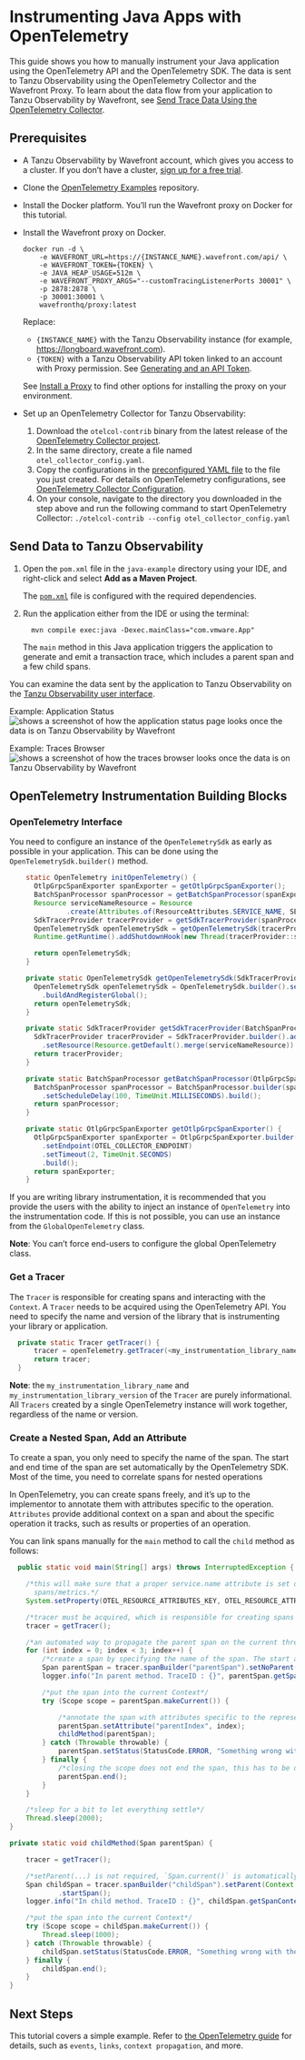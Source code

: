 # Instrumenting Java Apps with OpenTelemetry

This guide shows you how to manually instrument your Java application using the OpenTelemetry API and the OpenTelemetry SDK. The data is sent to Tanzu Observability using the OpenTelemetry Collector and the Wavefront Proxy. To learn about the data flow from your application to Tanzu Observability by Wavefront, see [Send Trace Data Using the OpenTelemetry Collector](https://docs.wavefront.com/opentelemetry_tracing.html#send-data-using-the-opentelemetry-collector).

## Prerequisites

* A Tanzu Observability by Wavefront account, which gives you access to a cluster. 
    If you don’t have a cluster, [sign up for a free trial](https://tanzu.vmware.com/observability-trial).
* Clone the [OpenTelemetry Examples](https://github.com/wavefrontHQ/opentelemetry-examples) repository.
* Install the Docker platform. You’ll run the Wavefront proxy on Docker for this tutorial.
* Install the Wavefront proxy on Docker.
    ```
    docker run -d \
        -e WAVEFRONT_URL=https://{INSTANCE_NAME}.wavefront.com/api/ \
        -e WAVEFRONT_TOKEN={TOKEN} \
        -e JAVA_HEAP_USAGE=512m \
        -e WAVEFRONT_PROXY_ARGS="--customTracingListenerPorts 30001" \
        -p 2878:2878 \
        -p 30001:30001 \
        wavefronthq/proxy:latest
    ```
    Replace:
    * `{INSTANCE_NAME}` with the Tanzu Observability instance (for example, https://longboard.wavefront.com).
    * `{TOKEN}` with a Tanzu Observability API token linked to an account with Proxy permission.
      See [Generating and an API Token](https://docs.wavefront.com/wavefront_api.html#generating-an-api-token).
    
    See [Install a Proxy](http://docs.wavefront.com/proxies_installing.html#install-a-proxy) to find other options for installing the proxy on your environment.
    
* Set up an OpenTelemetry Collector for Tanzu Observability:
    1. Download the `otelcol-contrib` binary from the latest release of the [OpenTelemetry Collector project](https://github.com/open-telemetry/opentelemetry-collector-releases/releases).
    1. In the same directory, create a file named `otel_collector_config.yaml`.
    1. Copy the configurations in the [preconfigured YAML file](https://github.com/wavefrontHQ/opentelemetry-examples/blob/78f43e78b292c99bf00e6294712caf4ee940fc67/doc-resources/otel_collector_config.yaml) to the file you just created. For details on OpenTelemetry configurations, see [OpenTelemetry Collector Configuration](https://opentelemetry.io/docs/collector/configuration/).
    1. On your console, navigate to the directory you downloaded in the step above and run the following command to start OpenTelemetry Collector:
      ```
      ./otelcol-contrib --config otel_collector_config.yaml
      ```
      
## Send Data to Tanzu Observability

1. Open the `pom.xml` file in the `java-example` directory using your IDE, and right-click and select **Add as a Maven Project**.

    The [```pom.xml```](https://github.com/wavefrontHQ/opentelemetry-examples/blob/master/java-example/pom.xml)
  file is configured with the required dependencies.

2. Run the application either from the IDE or using the terminal: 
    ```
      mvn compile exec:java -Dexec.mainClass="com.vmware.App" 
    ```

    The ```main``` method in this Java application triggers the application to generate and emit a transaction trace, which includes a parent span and a few child spans.

You can examine the data sent by the application to Tanzu Observability on the [Tanzu Observability user interface](https://docs.wavefront.com/tracing_ui_overview.html).

Example: Application Status
![shows a screenshot of how the application status page looks once the data is on Tanzu Observability by Wavefront](images/java_examples_collector_app_status.png)

Example: Traces Browser
![shows a screenshot of how the traces browser looks once the data is on Tanzu Observability by Wavefront](images/java_examples_collector_traces_browser.png)

## OpenTelemetry Instrumentation Building Blocks

### OpenTelemetry Interface

You need to configure an instance of the `OpenTelemetrySdk` as early as possible in your application. This can be done using the `OpenTelemetrySdk.builder()` method.

```java
    static OpenTelemetry initOpenTelemetry() {
      OtlpGrpcSpanExporter spanExporter = getOtlpGrpcSpanExporter();
      BatchSpanProcessor spanProcessor = getBatchSpanProcessor(spanExporter);
      Resource serviceNameResource = Resource
              .create(Attributes.of(ResourceAttributes.SERVICE_NAME, SERVICE_NAME));
      SdkTracerProvider tracerProvider = getSdkTracerProvider(spanProcessor, serviceNameResource);
      OpenTelemetrySdk openTelemetrySdk = getOpenTelemetrySdk(tracerProvider);
      Runtime.getRuntime().addShutdownHook(new Thread(tracerProvider::shutdown));

      return openTelemetrySdk;
    }

    private static OpenTelemetrySdk getOpenTelemetrySdk(SdkTracerProvider tracerProvider) {
      OpenTelemetrySdk openTelemetrySdk = OpenTelemetrySdk.builder().setTracerProvider(tracerProvider)
        .buildAndRegisterGlobal();
      return openTelemetrySdk;
    }

    private static SdkTracerProvider getSdkTracerProvider(BatchSpanProcessor spanProcessor, Resource serviceNameResource) {
      SdkTracerProvider tracerProvider = SdkTracerProvider.builder().addSpanProcessor(spanProcessor)
        .setResource(Resource.getDefault().merge(serviceNameResource)).build();
      return tracerProvider;
    }

    private static BatchSpanProcessor getBatchSpanProcessor(OtlpGrpcSpanExporter spanExporter) {
      BatchSpanProcessor spanProcessor = BatchSpanProcessor.builder(spanExporter)
        .setScheduleDelay(100, TimeUnit.MILLISECONDS).build();
      return spanProcessor;
    }

    private static OtlpGrpcSpanExporter getOtlpGrpcSpanExporter() {
      OtlpGrpcSpanExporter spanExporter = OtlpGrpcSpanExporter.builder()
        .setEndpoint(OTEL_COLLECTOR_ENDPOINT)
        .setTimeout(2, TimeUnit.SECONDS)
        .build();
      return spanExporter;
    }
```
If you are writing library instrumentation, it is recommended that you provide the users with the
ability to inject an instance of `OpenTelemetry` into the instrumentation code. If this is not possible, you can use an instance from the `GlobalOpenTelemetry` class. 
  
**Note**: You can’t force end-users to configure the global OpenTelemetry class.

### Get a Tracer
The `Tracer` is responsible for creating spans and interacting with the `Context`. A `Tracer` needs to be acquired using the OpenTelemetry API. You need to specify the name and version of the library that is instrumenting your library or application.

```java
  private static Tracer getTracer() {
      tracer = openTelemetry.getTracer(<my_instrumentation_library_name>, <my_instrumentation_library_version>);         
      return tracer;
  }
```
**Note**: the ```my_instrumentation_library_name``` and ```my_instrumentation_library_version``` of the `Tracer` are purely informational. All `Tracers` created by a single OpenTelemetry instance will work together, regardless of the name or version.

### Create a Nested Span, Add an Attribute

To create a span, you only need to specify the name of the span. The start and end time of the span are set automatically by the OpenTelemetry SDK. Most of the time, you need to correlate spans for nested operations

In OpenTelemetry, you can create spans freely, and it’s up to the implementor to annotate them with attributes specific to the operation. `Attributes` provide additional context on a span and about the specific operation it tracks, such as results or properties of an operation.

You can link spans manually for the `main` method to call the `child` method as follows:
  
```java
  public static void main(String[] args) throws InterruptedException {

    /*this will make sure that a proper service.name attribute is set on all the
      spans/metrics.*/
    System.setProperty(OTEL_RESOURCE_ATTRIBUTES_KEY, OTEL_RESOURCE_ATTRIBUTES_VALUE);

    /*tracer must be acquired, which is responsible for creating spans and interacting with the Context*/
    tracer = getTracer();

    /*an automated way to propagate the parent span on the current thread*/
    for (int index = 0; index < 3; index++) {
        /*create a span by specifying the name of the span. The start and end time of the span is automatically set by the OpenTelemetry SDK*/
        Span parentSpan = tracer.spanBuilder("parentSpan").setNoParent().startSpan();
        logger.info("In parent method. TraceID : {}", parentSpan.getSpanContext().getTraceIdAsHexString());

        /*put the span into the current Context*/
        try (Scope scope = parentSpan.makeCurrent()) {

            /*annotate the span with attributes specific to the represented operation, to provide additional context*/
            parentSpan.setAttribute("parentIndex", index);
            childMethod(parentSpan);
        } catch (Throwable throwable) {
            parentSpan.setStatus(StatusCode.ERROR, "Something wrong with the parent span");
        } finally {
            /*closing the scope does not end the span, this has to be done manually*/
            parentSpan.end();
        }
    }

    /*sleep for a bit to let everything settle*/
    Thread.sleep(2000);
}

private static void childMethod(Span parentSpan) {

    tracer = getTracer();

    /*setParent(...) is not required, `Span.current()` is automatically added as the parent*/
    Span childSpan = tracer.spanBuilder("childSpan").setParent(Context.current().with(parentSpan))
            .startSpan();
    logger.info("In child method. TraceID : {}", childSpan.getSpanContext().getTraceIdAsHexString());

    /*put the span into the current Context*/
    try (Scope scope = childSpan.makeCurrent()) {
        Thread.sleep(1000);
    } catch (Throwable throwable) {
        childSpan.setStatus(StatusCode.ERROR, "Something wrong with the child span");
    } finally {
        childSpan.end();
    }
}
```

## Next Steps

This tutorial covers a simple example. Refer to [the OpenTelemetry guide](https://opentelemetry.io/docs/instrumentation/java/manual_instrumentation/) for details, such as `events`, `links`, `context propagation`, and more.
